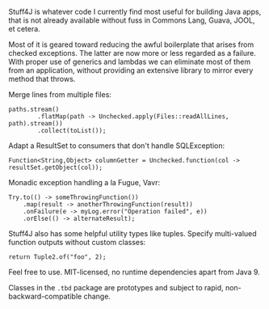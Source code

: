 
Stuff4J is whatever code I currently find most useful for building Java apps, that is not already
available without fuss in Commons Lang, Guava, JOOL, et cetera.

Most of it is geared toward reducing the awful boilerplate that arises from checked exceptions.  The
latter are now more or less regarded as a failure.  With proper use of generics and lambdas we can
eliminate most of them from an application, without providing an extensive library to mirror every
method that throws.

Merge lines from multiple files:

    paths.stream()
            .flatMap(path -> Unchecked.apply(Files::readAllLines, path).stream())
            .collect(toList());

Adapt a ResultSet to consumers that don't handle SQLException:

    Function<String,Object> columnGetter = Unchecked.function(col -> resultSet.getObject(col));

Monadic exception handling a la Fugue, Vavr:

    Try.to(() -> someThrowingFunction())
        .map(result -> anotherThrowingFunction(result))
        .onFailure(e -> myLog.error("Operation failed", e))
        .orElse(() -> alternateResult);

Stuff4J also has some helpful utility types like tuples.  Specify multi-valued function outputs
without custom classes:

    return Tuple2.of("foo", 2);

Feel free to use.  MIT-licensed, no runtime dependencies apart from Java 9.

Classes in the `.tbd` package are prototypes and subject to rapid, non-backward-compatible change.
